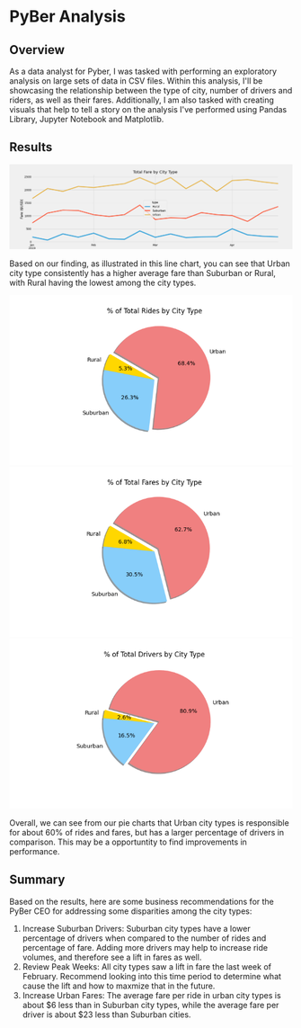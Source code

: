 # PyBer Analysis

## Overview
As a data analyst for Pyber, I was tasked with performing an exploratory analysis on large sets of data in CSV files. Within this analysis, I'll be showcasing the relationship between the type of city, number of drivers and riders, as well as their fares. Additionally, I am also tasked with creating visuals that help to tell a story on the analysis I've performed using Pandas Library, Jupyter Notebook and Matplotlib. 

## Results

![Git Fare by Month](https://github.com/lilydionne/PyBer_Analysis/blob/main/PyBer_fare_summary.png?raw=true)

Based on our finding, as illustrated in this line chart, you can see that Urban city type consistently has a higher average fare than Suburban or Rural, with Rural having the lowest among the city types. 

![Git Fare by Month](https://github.com/lilydionne/PyBer_Analysis/blob/main/Fig6.png) ![Git Fare by Month](https://github.com/lilydionne/PyBer_Analysis/blob/main/Fig5.png) ![Git Fare by Month](https://github.com/lilydionne/PyBer_Analysis/blob/main/Fig7.png)

Overall, we can see from our pie charts that Urban city types is responsible for about 60% of rides and fares, but has a larger percentage of drivers in comparison. This may be a opportuntity to find improvements in performance.

## Summary
Based on the results, here are some business recommendations for the PyBer CEO for addressing some disparities among the city types: 
 1. Increase Suburban Drivers: Suburban city types have a lower percentage of drivers when compared to the number of rides and percentage of fare. Adding more drivers may help to increase ride volumes, and therefore see a lift in fares as well.
 2. Review Peak Weeks: All city types saw a lift in fare the last week of February. Recommend looking into this time period to determine what cause the lift and how to maxmize that in the future.
 3. Increase Urban Fares: The average fare per ride in urban city types is about $6 less than in Suburban city types, while the average fare per driver is about $23 less than Suburban cities.
